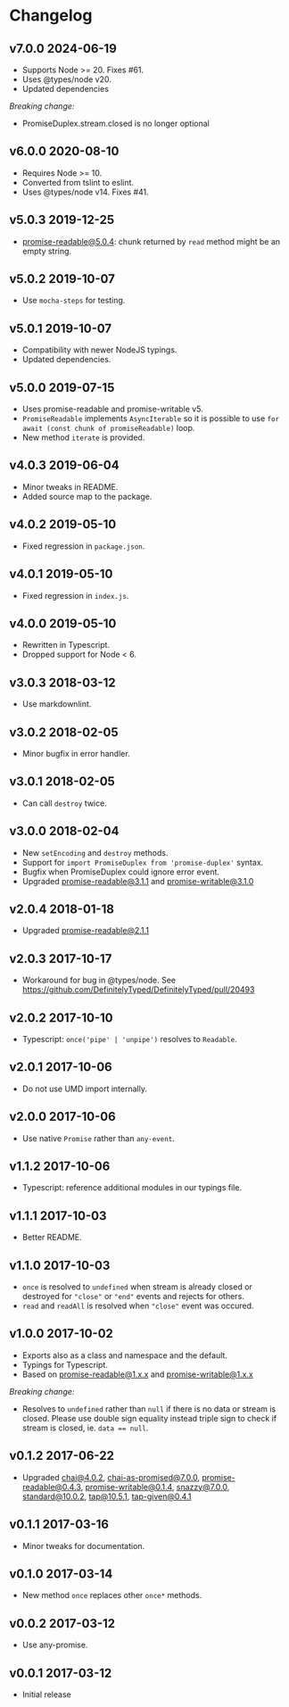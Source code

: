 # Changelog

## v7.0.0 2024-06-19
- Supports Node >= 20. Fixes #61.
- Uses @types/node v20.
- Updated dependencies

_Breaking change:_

- PromiseDuplex.stream.closed is no longer optional

## v6.0.0 2020-08-10

- Requires Node >= 10.
- Converted from tslint to eslint.
- Uses @types/node v14. Fixes #41.

## v5.0.3 2019-12-25

- promise-readable@5.0.4: chunk returned by `read` method might be an empty
  string.

## v5.0.2 2019-10-07

- Use `mocha-steps` for testing.

## v5.0.1 2019-10-07

- Compatibility with newer NodeJS typings.
- Updated dependencies.

## v5.0.0 2019-07-15

- Uses promise-readable and promise-writable v5.
- `PromiseReadable` implements `AsyncIterable` so it is possible to use
  `for await (const chunk of promiseReadable)` loop.
- New method `iterate` is provided.

## v4.0.3 2019-06-04

- Minor tweaks in README.
- Added source map to the package.

## v4.0.2 2019-05-10

- Fixed regression in `package.json`.

## v4.0.1 2019-05-10

- Fixed regression in `index.js`.

## v4.0.0 2019-05-10

- Rewritten in Typescript.
- Dropped support for Node < 6.

## v3.0.3 2018-03-12

- Use markdownlint.

## v3.0.2 2018-02-05

- Minor bugfix in error handler.

## v3.0.1 2018-02-05

- Can call `destroy` twice.

## v3.0.0 2018-02-04

- New `setEncoding` and `destroy` methods.
- Support for `import PromiseDuplex from 'promise-duplex'` syntax.
- Bugfix when PromiseDuplex could ignore error event.
- Upgraded promise-readable@3.1.1 and promise-writable@3.1.0

## v2.0.4 2018-01-18

- Upgraded promise-readable@2.1.1

## v2.0.3 2017-10-17

- Workaround for bug in @types/node. See
  <https://github.com/DefinitelyTyped/DefinitelyTyped/pull/20493>

## v2.0.2 2017-10-10

- Typescript: `once('pipe' | 'unpipe')` resolves to `Readable`.

## v2.0.1 2017-10-06

- Do not use UMD import internally.

## v2.0.0 2017-10-06

- Use native `Promise` rather than `any-event`.

## v1.1.2 2017-10-06

- Typescript: reference additional modules in our typings file.

## v1.1.1 2017-10-03

- Better README.

## v1.1.0 2017-10-03

- `once` is resolved to `undefined` when stream is already closed or
  destroyed for `"close"` or `"end"` events and rejects for others.
- `read` and `readAll` is resolved when `"close"` event was occured.

## v1.0.0 2017-10-02

- Exports also as a class and namespace and the default.
- Typings for Typescript.
- Based on promise-readable@1.x.x and promise-writable@1.x.x

_Breaking change:_

- Resolves to `undefined` rather than `null` if there is no data or stream is
  closed. Please use double sign equality instead triple sign to check if
  stream is closed, ie. `data == null`.

## v0.1.2 2017-06-22

- Upgraded chai@4.0.2, chai-as-promised@7.0.0, promise-readable@0.4.3,
  promise-writable@0.1.4, snazzy@7.0.0, standard@10.0.2, tap@10.5.1,
  tap-given@0.4.1

## v0.1.1 2017-03-16

- Minor tweaks for documentation.

## v0.1.0 2017-03-14

- New method `once` replaces other `once*` methods.

## v0.0.2 2017-03-12

- Use any-promise.

## v0.0.1 2017-03-12

- Initial release
